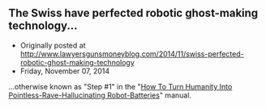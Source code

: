 ## The Swiss have perfected robotic ghost-making technology...

 * Originally posted at http://www.lawyersgunsmoneyblog.com/2014/11/swiss-perfected-robotic-ghost-making-technology
 * Friday, November 07, 2014

...otherwise known as "Step #1" in the "[How To Turn Humanity Into Pointless-Rave-Hallucinating Robot-Batteries](http://www.rawstory.com/rs/2014/11/swiss-robot-tricks-brain-into-hallucinating-ghostly-presences-in-empty-rooms/)" manual.